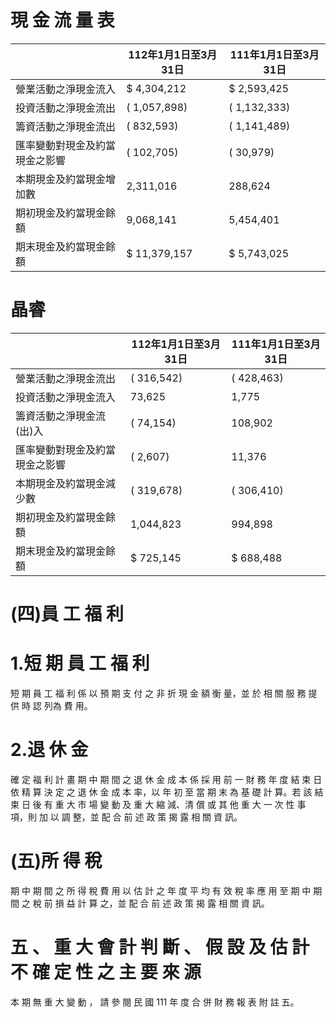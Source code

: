 # 現 金 流 量 表

| |112年1月1日至3月31日|111年1月1日至3月31日|
|---|---|---|
|營業活動之淨現金流入|$ 4,304,212|$ 2,593,425|
|投資活動之淨現金流出|( 1,057,898)|( 1,132,333)|
|籌資活動之淨現金流出|( 832,593)|( 1,141,489)|
|匯率變動對現金及約當現金之影響|( 102,705)|( 30,979)|
|本期現金及約當現金增加數|2,311,016|288,624|
|期初現金及約當現金餘額|9,068,141|5,454,401|
|期末現金及約當現金餘額|$ 11,379,157|$ 5,743,025|

# 晶睿

| |112年1月1日至3月31日|111年1月1日至3月31日|
|---|---|---|
|營業活動之淨現金流出|( 316,542)|( 428,463)|
|投資活動之淨現金流入|73,625|1,775|
|籌資活動之淨現金流(出)入|( 74,154)|108,902|
|匯率變動對現金及約當現金之影響|( 2,607)|11,376|
|本期現金及約當現金減少數|( 319,678)|( 306,410)|
|期初現金及約當現金餘額|1,044,823|994,898|
|期末現金及約當現金餘額|$ 725,145|$ 688,488|

# (四)員 工 福 利

# 1.短 期 員 工 福 利

短 期 員 工 福 利 係 以 預 期 支 付 之 非 折 現 金 額 衡 量，並 於 相 關 服 務 提 供 時 認 列為 費 用。

# 2.退 休 金

確 定 福 利 計 畫 期 中 期 間 之 退 休 金 成 本 係 採 用 前 一 財 務 年 度 結 束 日 依 精 算 決 定 之 退 休 金 成 本 率，以 年 初 至 當 期 末 為 基 礎 計 算。若 該 結 束 日 後 有 重 大 市 場 變 動 及 重 大 縮 減、清 償 或 其 他 重 大 一 次 性 事 項，則 加 以 調 整，並 配 合 前 述 政 策 揭 露 相 關 資 訊。

# (五)所 得 稅

期 中 期 間 之 所 得 稅 費 用 以 估 計 之 年 度 平 均 有 效 稅 率 應 用 至 期 中 期 間 之 稅 前 損 益 計 算 之，並 配 合 前 述 政 策 揭 露 相 關 資 訊。

# 五 、 重 大 會 計 判 斷 、 假 設 及 估 計 不 確 定 性 之 主 要 來 源

本 期 無 重 大 變 動 ， 請 參 閱 民 國 111 年 度 合 併 財 務 報 表 附 註 五。
